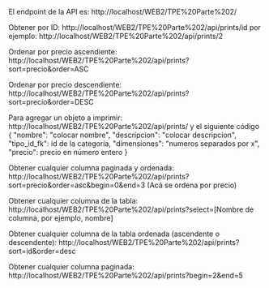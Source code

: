 El endpoint de la API es: http://localhost/WEB2/TPE%20Parte%202/

Obtener por ID: http://localhost/WEB2/TPE%20Parte%202/api/prints/id por ejemplo: http://localhost/WEB2/TPE%20Parte%202/api/prints/2

Ordenar por precio ascendiente: http://localhost/WEB2/TPE%20Parte%202/api/prints?sort=precio&order=ASC

Ordenar por precio descendiente: http://localhost/WEB2/TPE%20Parte%202/api/prints?sort=precio&order=DESC

Para agregar un objeto a imprimir: http://localhost/WEB2/TPE%20Parte%202/api/prints/
 y el siguiente código
{
    "nombre": "colocar nombre",
    "descripcion": "colocar descripcion",
    "tipo_id_fk": id de la categoría,
    "dimensiones": "numeros separados por x",
    "precio": precio en número entero
}

Obtener cualquier columna paginada y ordenada: http://localhost/WEB2/TPE%20Parte%202/api/prints?sort=precio&order=asc&begin=0&end=3 (Acá se ordena por precio)

Obtener cualquier columna de la tabla: http://localhost/WEB2/TPE%20Parte%202/api/prints?select=[Nombre de columna, por ejemplo, nombre]

Obtener cualquier columna de la tabla ordenada (ascendente o descendente): http://localhost/WEB2/TPE%20Parte%202/api/prints?sort=id&order=desc

Obtener cualquier columna paginada: http://localhost/WEB2/TPE%20Parte%202/api/prints?begin=2&end=5